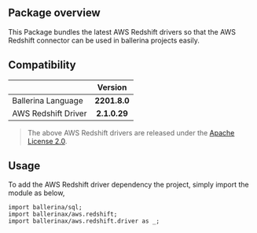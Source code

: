 ## Package overview

This Package bundles the latest AWS Redshift drivers so that the AWS Redshift connector can be used in ballerina projects easily.

## Compatibility

| |   Version    |
|:---|:------------:|
|Ballerina Language | **2201.8.0** |
|AWS Redshift Driver | **2.1.0.29** |

> The above AWS Redshift drivers are released under the [Apache License 2.0](https://github.com/aws/amazon-redshift-jdbc-driver/blob/master/LICENSE).

## Usage

To add the AWS Redshift driver dependency the project, simply import the module as below,

```ballerina
import ballerina/sql;
import ballerinax/aws.redshift;
import ballerinax/aws.redshift.driver as _;
```
